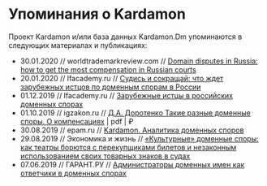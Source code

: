 # Упоминания о Kardamon

Проект Kardamon и/или база данных Kardamon.Dm упоминаются в следующих материалах и публикациях:

* 30.01.2020 // worldtrademarkreview.com // [Domain disputes in Russia: how to get the most compensation in Russian courts](https://www.worldtrademarkreview.com/brand-management/domain-disputes-in-russia-how-get-most-compensation-in-russian-courts)
* 20.01.2020 // lfacademy.ru // [Судись и сокращай: что ждет зарубежных истцов по доменным спорам в России](https://lfacademy.ru/sphere/post/sudis-i-sokraschai-chto-zhdet-zarubezhnyh-istcov-po-domennym-sporam-v-rossii)
* 01.12.2019 // lfacademy.ru // [Зарубежные истцы в российских доменных спорах](https://lfacademy.ru/course/2232751)
* 01.10.2019 // igzakon.ru // [Д.А. Доротенко Такие разные доменные споры. О компенсациях](https://igzakon.ru/magazine535) \| pdf \| ₽
* 30.08.2019 // epam.ru // [Kardamon. Аналитика доменных споров](https://epam.ru/rus/events/view/vstrecha-diskussionnogo-kluba-yuristov-it-otrasli-79578)
* 29.08.2019 // Экономика и жизнь // [«Культурные» доменные споры: как театры борются с перекупщиками билетов и незаконным использованием своих товарных знаков в судах](https://www.eg-online.ru/article/405291/)
* 07.06.2019 // ГАРАНТ.РУ // [Администраторы доменных имен как ответчики в доменных спорах](http://www.garant.ru/ia/opinion/author/dorotenko/1275783/)

